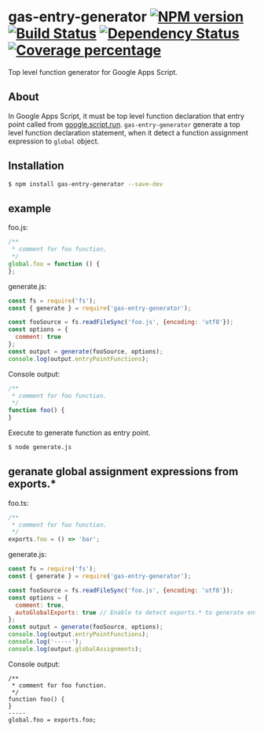 # gas-entry-generator [![NPM version][npm-image]][npm-url]  [![Build Status][travis-image]][travis-url] [![Dependency Status][daviddm-image]][daviddm-url]  [![Coverage percentage][coveralls-image]][coveralls-url]

Top level function generator for Google Apps Script.

## About

In Google Apps Script, it must be top level function declaration that entry point called from [google.script.run](https://developers.google.com/apps-script/guides/html/reference/run).
`gas-entry-generator` generate a top level function declaration statement, when it detect a function assignment expression to `global` object.

## Installation

```sh
$ npm install gas-entry-generator --save-dev
```

## example

foo.js:
```js
/**
 * comment for foo function.
 */
global.foo = function () {
};
```

generate.js:
```js
const fs = require('fs');
const { generate } = require('gas-entry-generator');

const fooSource = fs.readFileSync('foo.js', {encoding: 'utf8'});
const options = {
  comment: true
};
const output = generate(fooSource, options);
console.log(output.entryPointFunctions);
```

Console output:
```js
/**
 * comment for foo function.
 */
function foo() {
}
```

Execute to generate function as entry point.
```sh
$ node generate.js
```

## geranate global assignment expressions from exports.*

foo.ts:
```ts
/**
 * comment for foo function.
 */
exports.foo = () => 'bar';
```

generate.js:
```js
const fs = require('fs');
const { generate } = require('gas-entry-generator');

const fooSource = fs.readFileSync('foo.js', {encoding: 'utf8'});
const options = {
  comment: true,
  autoGlobalExports: true // Enable to detect exports.* to generate entry point functions.
};
const output = generate(fooSource, options);
console.log(output.entryPointFunctions);
console.log('-----');
console.log(output.globalAssignments);
```

Console output:
```
/**
 * comment for foo function.
 */
function foo() {
}
-----
global.foo = exports.foo;
```

[npm-image]: https://badge.fury.io/js/gas-entry-generator.svg
[npm-url]: https://npmjs.org/package/gas-entry-generator
[travis-image]: https://travis-ci.org/fossamagna/gas-entry-generator.svg?branch=master
[travis-url]: https://travis-ci.org/fossamagna/gas-entry-generator
[daviddm-image]: https://david-dm.org/fossamagna/gas-entry-generator.svg
[daviddm-url]: https://david-dm.org/fossamagna/gas-entry-generator
[coveralls-image]: https://coveralls.io/repos/github/fossamagna/gas-entry-generator/badge.svg?branch=master
[coveralls-url]: https://coveralls.io/github/fossamagna/gas-entry-generator?branch=master
